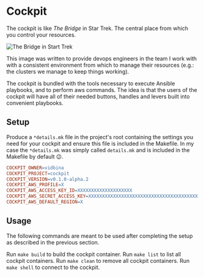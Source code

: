 # Cockpit

The cockpit is like _The Bridge_ in Star Trek. The central place from which you
control your resources. 

![The Bridge in Start Trek](https://upload.wikimedia.org/wikipedia/en/3/3b/Star_Trek_%28film%29_bridge_panorama_.jpg)

This image was written to provide devops engineers in
the team I work with with a consistent environment from which to manage their
resources (e.g.: the clusters we manage to keep things working).

The cockpit is bundled with the tools necessary to execute Ansible playbooks, 
and to perform aws commands. The idea is that the users of the cockpit will
have all of their needed buttons, handles and levers built into convenient
playbooks.

## Setup

Produce a `*details.mk` file in the project's root containing the settings you
need for your cockpit and ensure this file is included in the Makefile. In my
case the `*details.mk` was simply called `details.mk` and is included in the
Makefile by default :wink:.

```Makefile
COCKPIT_OWNER=vidbina
COCKPIT_PROJECT=cockpit
COCKPIT_VERSION=v0.1.0-alpha.2
COCKPIT_AWS_PROFILE=X
COCKPIT_AWS_ACCESS_KEY_ID=XXXXXXXXXXXXXXXXXXXX
COCKPIT_AWS_SECRET_ACCESS_KEY=XXXXXXXXXXXXXXXXXXXXXXXXXXXXXXXXXXXXXXXX
COCKPIT_AWS_DEFAULT_REGION=X
```

## Usage

The following commands are meant to be used after completing the setup as
described in the previous section.

Run `make build` to build the cockpit container.
Run `make list` to list all cockpit containers.
Run `make clean` to remove all cockpit containers.
Run `make shell` to connect to the cockpit.
